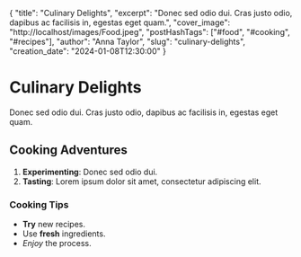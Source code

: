 {
    "title": "Culinary Delights",
    "excerpt": "Donec sed odio dui. Cras justo odio, dapibus ac facilisis in, egestas eget quam.",
    "cover_image": "http://localhost/images/Food.jpeg",
    "postHashTags": ["#food", "#cooking", "#recipes"],
    "author": "Anna Taylor",
    "slug": "culinary-delights",
    "creation_date": "2024-01-08T12:30:00"
}

# Culinary Delights

Donec sed odio dui. Cras justo odio, dapibus ac facilisis in, egestas eget quam.

## Cooking Adventures

1. **Experimenting**: Donec sed odio dui.
2. **Tasting**: Lorem ipsum dolor sit amet, consectetur adipiscing elit.

### Cooking Tips

- **Try** new recipes.
- Use **fresh** ingredients.
- *Enjoy* the process.
